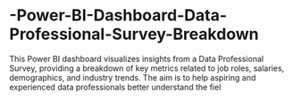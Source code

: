 # -Power-BI-Dashboard-Data-Professional-Survey-Breakdown
This Power BI dashboard visualizes insights from a Data Professional Survey, providing a breakdown of key metrics related to job roles, salaries, demographics, and industry trends. The aim is to help aspiring and experienced data professionals better understand the fiel
